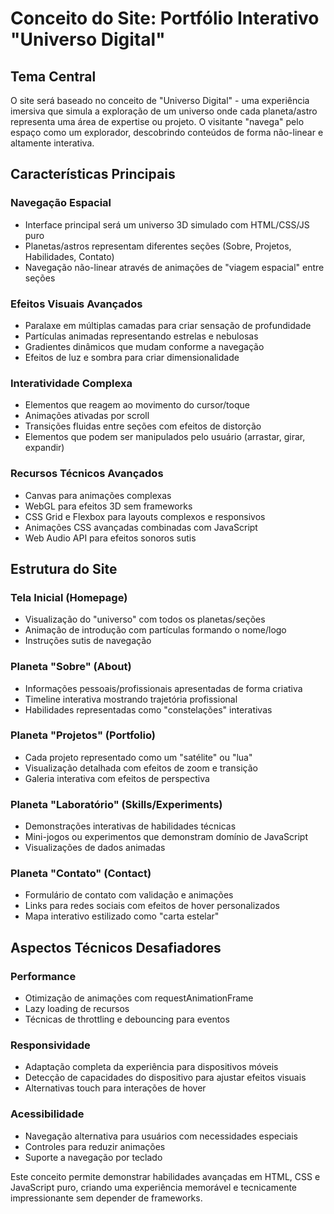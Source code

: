 # Conceito do Site: Portfólio Interativo "Universo Digital"

## Tema Central
O site será baseado no conceito de "Universo Digital" - uma experiência imersiva que simula a exploração de um universo onde cada planeta/astro representa uma área de expertise ou projeto. O visitante "navega" pelo espaço como um explorador, descobrindo conteúdos de forma não-linear e altamente interativa.

## Características Principais

### Navegação Espacial
- Interface principal será um universo 3D simulado com HTML/CSS/JS puro
- Planetas/astros representam diferentes seções (Sobre, Projetos, Habilidades, Contato)
- Navegação não-linear através de animações de "viagem espacial" entre seções

### Efeitos Visuais Avançados
- Paralaxe em múltiplas camadas para criar sensação de profundidade
- Partículas animadas representando estrelas e nebulosas
- Gradientes dinâmicos que mudam conforme a navegação
- Efeitos de luz e sombra para criar dimensionalidade

### Interatividade Complexa
- Elementos que reagem ao movimento do cursor/toque
- Animações ativadas por scroll
- Transições fluidas entre seções com efeitos de distorção
- Elementos que podem ser manipulados pelo usuário (arrastar, girar, expandir)

### Recursos Técnicos Avançados
- Canvas para animações complexas
- WebGL para efeitos 3D sem frameworks
- CSS Grid e Flexbox para layouts complexos e responsivos
- Animações CSS avançadas combinadas com JavaScript
- Web Audio API para efeitos sonoros sutis

## Estrutura do Site

### Tela Inicial (Homepage)
- Visualização do "universo" com todos os planetas/seções
- Animação de introdução com partículas formando o nome/logo
- Instruções sutis de navegação

### Planeta "Sobre" (About)
- Informações pessoais/profissionais apresentadas de forma criativa
- Timeline interativa mostrando trajetória profissional
- Habilidades representadas como "constelações" interativas

### Planeta "Projetos" (Portfolio)
- Cada projeto representado como um "satélite" ou "lua"
- Visualização detalhada com efeitos de zoom e transição
- Galeria interativa com efeitos de perspectiva

### Planeta "Laboratório" (Skills/Experiments)
- Demonstrações interativas de habilidades técnicas
- Mini-jogos ou experimentos que demonstram domínio de JavaScript
- Visualizações de dados animadas

### Planeta "Contato" (Contact)
- Formulário de contato com validação e animações
- Links para redes sociais com efeitos de hover personalizados
- Mapa interativo estilizado como "carta estelar"

## Aspectos Técnicos Desafiadores

### Performance
- Otimização de animações com requestAnimationFrame
- Lazy loading de recursos
- Técnicas de throttling e debouncing para eventos

### Responsividade
- Adaptação completa da experiência para dispositivos móveis
- Detecção de capacidades do dispositivo para ajustar efeitos visuais
- Alternativas touch para interações de hover

### Acessibilidade
- Navegação alternativa para usuários com necessidades especiais
- Controles para reduzir animações
- Suporte a navegação por teclado

Este conceito permite demonstrar habilidades avançadas em HTML, CSS e JavaScript puro, criando uma experiência memorável e tecnicamente impressionante sem depender de frameworks.
